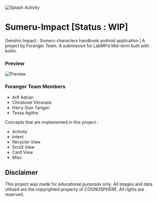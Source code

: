 ![Splash Activity](https://github.com/hawryyy30/Sumeru-Impact/assets/106805563/f42cdedd-1b8a-41a7-b65a-30ffc1777a93)

# Sumeru-Impact [Status : WIP]
Genshin Impact : Sumeru characters handbook android application | A project by Foranger Team.
A submission for LabMP4 Mid-term built with kotlin. 

### Preview
![Preview](https://github.com/hawryyy30/Sumeru-Impact/assets/106805563/b83fa7d8-7e38-4b11-ac34-f705816e9de7)


### Foranger Team Members
- Arif Adrian
- Christovel Vitranata
- Harry Sion Tarigan
- Tessa Agitha

Concepts that are implemented in this project : 
- Activity
- Intent
- Recycler View
- Scroll View
- Card View
- Misc.

## Disclaimer
This project was made for educational purposes only. All images and data utilized are the copyrighted property of COGNOSPHERE. All rights are reserved.




